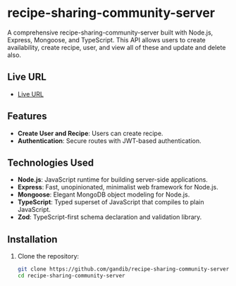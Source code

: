# recipe-sharing-community-server

A comprehensive recipe-sharing-community-server built with Node.js, Express, Mongoose, and TypeScript. This API allows users to create availability, create recipe, user, and view all of these and update and delete also.

## Live URL

- [Live URL](https://recipe-sharing-community-server.vercel.app)

## Features

- **Create User and Recipe**: Users can create recipe.
- **Authentication**: Secure routes with JWT-based authentication.

## Technologies Used

- **Node.js**: JavaScript runtime for building server-side applications.
- **Express**: Fast, unopinionated, minimalist web framework for Node.js.
- **Mongoose**: Elegant MongoDB object modeling for Node.js.
- **TypeScript**: Typed superset of JavaScript that compiles to plain JavaScript.
- **Zod**: TypeScript-first schema declaration and validation library.

## Installation

1. Clone the repository:

   ```bash
   git clone https://github.com/gandib/recipe-sharing-community-server
   cd recipe-sharing-community-server
   ```
